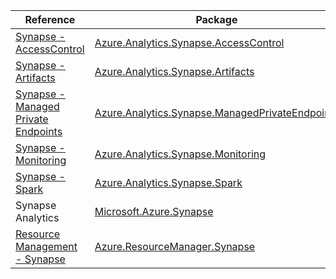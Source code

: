 | Reference | Package | Source |
|---|---|---|
|[Synapse - AccessControl](analytics.synapse.accesscontrol-readme.md)|[Azure.Analytics.Synapse.AccessControl](https://www.nuget.org/packages/Azure.Analytics.Synapse.AccessControl)|[GitHub](https://github.com/Azure/azure-sdk-for-net)|
|[Synapse - Artifacts](analytics.synapse.artifacts-readme.md)|[Azure.Analytics.Synapse.Artifacts](https://www.nuget.org/packages/Azure.Analytics.Synapse.Artifacts)|[GitHub](https://github.com/Azure/azure-sdk-for-net/blob/main/sdk/synapse/Azure.Analytics.Synapse.Artifacts)|
|[Synapse - Managed Private Endpoints](analytics.synapse.managedprivateendpoints-readme.md)|[Azure.Analytics.Synapse.ManagedPrivateEndpoints](https://www.nuget.org/packages/Azure.Analytics.Synapse.ManagedPrivateEndpoints)|[GitHub](https://github.com/Azure/azure-sdk-for-net)|
|[Synapse - Monitoring](analytics.synapse.monitoring-readme.md)|[Azure.Analytics.Synapse.Monitoring](https://www.nuget.org/packages/Azure.Analytics.Synapse.Monitoring)|[GitHub](https://github.com/Azure/azure-sdk-for-net)|
|[Synapse - Spark](analytics.synapse.spark-readme.md)|[Azure.Analytics.Synapse.Spark](https://www.nuget.org/packages/Azure.Analytics.Synapse.Spark)|[GitHub](https://github.com/Azure/azure-sdk-for-net/blob/main/sdk/synapse/Azure.Analytics.Synapse.Spark)|
|Synapse Analytics|[Microsoft.Azure.Synapse](https://www.nuget.org/packages/Microsoft.Azure.Synapse)|[GitHub](https://github.com/Azure/azure-sdk-for-net)|
|[Resource Management - Synapse](resourcemanager.synapse-readme.md)|[Azure.ResourceManager.Synapse](https://www.nuget.org/packages/Azure.ResourceManager.Synapse)|[GitHub](https://github.com/Azure/azure-sdk-for-net/blob/main/sdk/synapse/Azure.ResourceManager.Synapse)|
